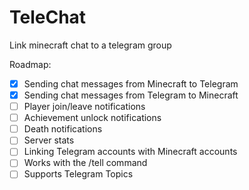 # TeleChat
Link minecraft chat to a telegram group

Roadmap:
- [X] Sending chat messages from Minecraft to Telegram
- [X] Sending chat messages from Telegram to Minecraft
- [ ] Player join/leave notifications
- [ ] Achievement unlock notifications
- [ ] Death notifications
- [ ] Server stats
- [ ] Linking Telegram accounts with Minecraft accounts
- [ ] Works with the /tell command
- [ ] Supports Telegram Topics